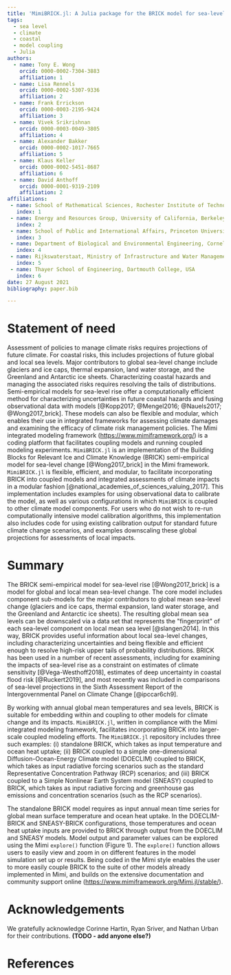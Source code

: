```yaml
---
title: 'MimiBRICK.jl: A Julia package for the BRICK model for sea-level change in the Mimi integrated modeling framework'
tags:
  - sea level
  - climate
  - coastal
  - model coupling
  - Julia
authors:
  - name: Tony E. Wong
    orcid: 0000-0002-7304-3883
    affiliation: 1
  - name: Lisa Rennels
    orcid: 0000-0002-5307-9336
    affiliation: 2
  - name: Frank Errickson
    orcid: 0000-0003-2195-9424
    affiliation: 3
  - name: Vivek Srikrishnan
    orcid: 0000-0003-0049-3805
    affiliation: 4
  - name: Alexander Bakker
    orcid: 0000-0002-1017-7665
    affiliation: 5
  - name: Klaus Keller
    orcid: 0000-0002-5451-8687
    affiliation: 6
  - name: David Anthoff
    orcid: 0000-0001-9319-2109
    affiliation: 2
affiliations:
 - name: School of Mathematical Sciences, Rochester Institute of Technology, USA
   index: 1
 - name: Energy and Resources Group, University of California, Berkeley, USA
   index: 2
 - name: School of Public and International Affairs, Princeton University, USA
   index: 3
 - name: Department of Biological and Environmental Engineering, Cornell University, USA
   index: 4
 - name: Rijkswaterstaat, Ministry of Infrastructure and Water Management, The Netherlands
   index: 5
 - name: Thayer School of Engineering, Dartmouth College, USA
   index: 6
date: 27 August 2021
bibliography: paper.bib

---
```


# Statement of need

Assessment of policies to manage climate risks requires projections of future climate.
For coastal risks, this includes projections of future global and local sea levels.
Major contributors to global sea-level change include glaciers and ice caps, thermal expansion, land water storage, and the Greenland and Antarctic ice sheets.
Characterizing coastal hazards and managing the associated risks requires resolving the tails of distributions.
Semi-empirical models for sea-level rise offer a computationally efficient method for characterizing uncertainties in future coastal hazards and fusing observational data with models [@Kopp2017; @Mengel2016; @Nauels2017; @Wong2017_brick].
These models can also be flexible and modular, which enables their use in integrated frameworks for assessing climate damages and examining the efficacy of climate risk management policies.
The Mimi integrated modeling framework (https://www.mimiframework.org/) is a coding platform that facilitates coupling models and running coupled modeling experiments.
`MimiBRICK.jl` is an implementation of the Building Blocks for Relevant Ice and Climate Knowledge (BRICK) semi-empirical model for sea-level change [@Wong2017_brick] in the Mimi framework.
`MimiBRICK.jl` is flexible, efficient, and modular, to facilitate incorporating BRICK into coupled models and integrated assessments of climate impacts in a modular fashion [@national_academies_of_sciences_valuing_2017].
This implementation includes examples for using observational data to calibrate the model, as well as various configurations in which `MimiBRICK` is coupled to other climate model components.
For users who do not wish to re-run computationally intensive model calibration algorithms, this implementation also includes code for using existing calibration output for standard future climate change scenarios, and examples downscaling these global projections for assessments of local impacts.

# Summary

The BRICK semi-empirical model for sea-level rise [@Wong2017_brick] is a model for global and local mean sea-level change.
The core model includes component sub-models for the major contributors to global mean sea-level change (glaciers and ice caps, thermal expansion, land water storage, and the Greenland and Antarctic ice sheets).
The resulting global mean sea levels can be downscaled via a data set that represents the "fingerprint" of each sea-level component on local mean sea level [@slangen2014].
In this way, BRICK provides useful information about local sea-level changes, including characterizing uncertainties and being flexible and efficient enough to resolve high-risk upper tails of probability distributions.
BRICK has been used in a number of recent assessments, including for examining the impacts of sea-level rise as a constraint on estimates of climate sensitivity [@Vega-Westhoff2018], estimates of deep uncertainty in coastal flood risk [@Ruckert2019], and most recently was included in comparisons of sea-level projections in the Sixth Assessment Report of the Intergovernmental Panel on Climate Change [@ipccar6ch9].

By working with annual global mean temperatures and sea levels, BRICK is suitable for embedding within and coupling to other models for climate change and its impacts. `MimiBRICK.jl`, written in compliance with the Mimi integrated modeling framework, facilitates incorporating BRICK into larger-scale coupled modeling efforts. The `MimiBRICK.jl` repository includes three such examples: (i) standalone BRICK, which takes as input temperature and ocean heat uptake; (ii) BRICK coupled to a simple one-dimensional Diffusion-Ocean-Energy Climate model (DOECLIM) coupled to BRICK, which takes as input radiative forcing scenarios such as the standard Representative Concentration Pathway (RCP) scenarios; and (iii) BRICK coupled to a Simple Nonlinear Earth System model (SNEASY) coupled to BRICK, which takes as input radiative forcing and greenhouse gas emissions and concentration scenarios (such as the RCP scenarios).

The standalone BRICK model requires as input annual mean time series for global mean surface temperature and ocean heat uptake.  In the DOECLIM-BRICK and SNEASY-BRICK configurations, those temperatures and ocean heat uptake inputs are provided to BRICK through output from the DOECLIM and SNEASY models. Model output and parameter values can be explored using the Mimi `explore()` function (Figure 1). The `explore()` function allows users to easily view and zoom in on different features in the model simulation set up or results. Being coded in the Mimi style enables the user to more easily couple BRICK to the suite of other models already implemented in Mimi, and builds on the extensive documentation and community support online (https://www.mimiframework.org/Mimi.jl/stable/).

# Acknowledgements

We gratefully acknowledge Corinne Hartin, Ryan Sriver, and Nathan Urban for their contributions.
**(TODO - add anyone else?)**

# References
